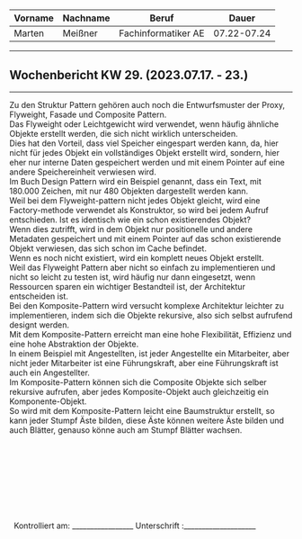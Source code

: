 #

| Vorname | Nachname | Beruf | Dauer |
|---|---|---|---|
|Marten| Meißner|Fachinformatiker AE|07.22-07.24|
---

## Wochenbericht KW 29.  (2023.07.17. - 23.)

---
Zu den Struktur Pattern gehören auch noch die Entwurfsmuster der Proxy, Flyweight, Fasade und Composite Pattern.        
Das Flyweight oder Leichtgewicht wird verwendet, wenn häufig ähnliche Objekte erstellt werden, die sich nicht wirklich unterscheiden.       
Dies hat den Vorteil, dass viel Speicher eingespart werden kann, da, hier nicht für jedes Objekt ein vollständiges Objekt erstellt wird, sondern, hier eher nur interne Daten gespeichert werden und mit einem Pointer auf eine andere Speichereinheit verwiesen wird.      
Im Buch Design Pattern wird ein Beispiel genannt, dass ein Text, mit 180.000 Zeichen, mit nur 480 Objekten dargestellt werden kann.     
Weil bei dem Flyweight-pattern nicht jedes Objekt gleicht, wird eine Factory-methode verwendet als Konstruktor, so wird bei jedem Aufruf entschieden. Ist es identisch wie ein schon existierendes Objekt?      
Wenn dies zutrifft, wird in dem Objekt nur positionelle und andere Metadaten gespeichert und mit einem Pointer auf das schon existierende Objekt verwiesen, das sich schon im Cache befindet.       
Wenn es noch nicht existiert, wird ein komplett neues Objekt erstellt.      
Weil das Flyweight Pattern aber nicht so einfach zu implementieren und nicht so leicht zu testen ist, wird häufig nur dann eingesetzt, wenn Ressourcen sparen ein wichtiger Bestandteil ist, der Architektur entscheiden ist.       
Bei den Komposite-Pattern wird versucht komplexe Architektur leichter zu implementieren, indem sich die Objekte rekursive, also sich selbst aufrufend designt werden.       
Mit dem Komposite-Pattern erreicht man eine hohe Flexibilität, Effizienz und eine hohe Abstraktion der Objekte.     
In einem Beispiel mit Angestellten, ist jeder Angestellte ein Mitarbeiter, aber nicht jeder Mitarbeiter ist eine Führungskraft, aber eine Führungskraft ist auch ein Angestellter.      
Im Komposite-Pattern können sich die Composite Objekte sich selber rekursive aufrufen, aber jedes Komposite-Objekt auch gleichzeitig ein Komponente-Objekt.     
So wird mit dem Komposite-Pattern leicht eine Baumstruktur erstellt, so kann jeder Stumpf Äste bilden, diese Äste können weitere Äste bilden und auch Blätter, genauso könne auch am Stumpf Blätter wachsen.   
&nbsp;
\
\
\
\
\
\
\
\
\
&nbsp;
Kontrolliert am: _________________ Unterschrift  :____________________
